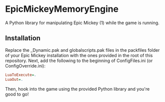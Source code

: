 # EpicMickeyMemoryEngine
 A Python library for manipulating Epic Mickey (1) while the game is running.

## Installation

Replace the _Dynamic.pak and globalscripts.pak files in the packfiles folder of your Epic Mickey installation with the ones provided in the root of this repository. Next, add the following to the beginning of ConfigFiles.ini (or ConfigOverride.ini):

```ini
LuaToExecute=.
LuaOut=.
```

Then, hook into the game using the provided Python library and you're good to go!